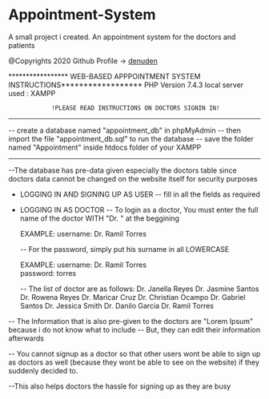 # Appointment-System
A small project i created. An appointment system for the doctors and patients

@Copyrights 2020 Github Profile -> [denuden](https://github.com/denuden) 

***************** WEB-BASED APPPOINTMENT SYSTEM INSTRUCTIONS******************
PHP Version 7.4.3 
local server used : XAMPP

				!PLEASE READ INSTRUCTIONS ON DOCTORS SIGNIN IN!		
				
*******************************
-- create a database named "appointment_db" in phpMyAdmin
-- then import the file "appointment_db.sql" to run the database
-- save the folder named "Appointment" inside htdocs folder of your XAMPP
*****************
--The database has pre-data given especially the doctors table since doctors data cannot be changed on the website itself for
	security purposes

* LOGGING IN AND SIGNING UP AS USER
	-- fill in all the fields as required

* LOGGING IN AS DOCTOR
	-- To login as a doctor, You must enter the full name of the doctor WITH 
		"Dr. " at the beggining 

	EXAMPLE: 
		username: Dr. Ramil Torres  
		
	-- For the password, simply put his surname in all LOWERCASE
	
	EXAMPLE: 
		username: Dr. Ramil Torres  
		password: torres

	-- The list of doctor are as follows:
		Dr. Janella Reyes
		Dr. Jasmine Santos
		Dr. Rowena Reyes
		Dr. Maricar Cruz
		Dr. Christian Ocampo
		Dr. Gabriel Santos
		Dr. Jessica Smith
		Dr. Danilo Garcia
		Dr. Ramil Torres

-- The Information that is also pre-given to the doctors are "Lorem Ipsum" because i do not know what to include
-- But, they can edit their information afterwards

-- You cannot signup as a doctor so that other users wont be able to sign up as doctors as well
	(because they wont be able to see on the website) if they suddenly decided to.
 
--This also helps doctors the hassle for signing up as they are busy

